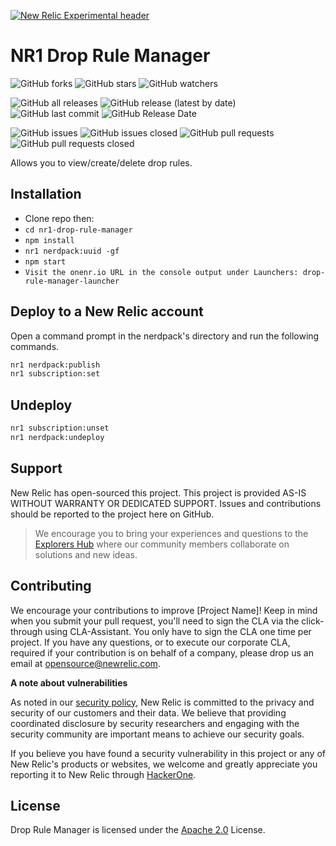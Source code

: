 [![New Relic Experimental header](https://github.com/newrelic/opensource-website/raw/master/src/images/categories/Experimental.png)](https://opensource.newrelic.com/oss-category/#new-relic-experimental)

# NR1 Drop Rule Manager
![GitHub forks](https://img.shields.io/github/forks/jdezego/nr1-drop-rule-manager?style=social)
![GitHub stars](https://img.shields.io/github/stars/jdezego/nr1-drop-rule-manager?style=social)
![GitHub watchers](https://img.shields.io/github/watchers/jdezego/nr1-drop-rule-manager?style=social)

![GitHub all releases](https://img.shields.io/github/downloads/jdezego/nr1-drop-rule-manager/total)
![GitHub release (latest by date)](https://img.shields.io/github/v/release/jdezego/nr1-drop-rule-manager)
![GitHub last commit](https://img.shields.io/github/last-commit/jdezego/nr1-drop-rule-manager)
![GitHub Release Date](https://img.shields.io/github/release-date/jdezego/nr1-drop-rule-manager)


![GitHub issues](https://img.shields.io/github/issues/jdezego/nr1-drop-rule-manager)
![GitHub issues closed](https://img.shields.io/github/issues-closed/jdezego/nr1-drop-rule-manager)
![GitHub pull requests](https://img.shields.io/github/issues-pr/jdezego/nr1-drop-rule-manager)
![GitHub pull requests closed](https://img.shields.io/github/issues-pr-closed/jdezego/nr1-drop-rule-manager)


Allows you to view/create/delete drop rules.

## Installation

- Clone repo then:
- `cd nr1-drop-rule-manager`
- `npm install`
- `nr1 nerdpack:uuid -gf`
- `npm start`
- `Visit the onenr.io URL in the console output under Launchers: drop-rule-manager-launcher`

## Deploy to a New Relic account

Open a command prompt in the nerdpack's directory and run the following commands.

```bash
nr1 nerdpack:publish
nr1 subscription:set
```

## Undeploy

```bash
nr1 subscription:unset
nr1 nerdpack:undeploy
```

## Support

New Relic has open-sourced this project. This project is provided AS-IS WITHOUT WARRANTY OR DEDICATED SUPPORT. Issues and contributions should be reported to the project here on GitHub.

>We encourage you to bring your experiences and questions to the [Explorers Hub](https://discuss.newrelic.com) where our community members collaborate on solutions and new ideas.


## Contributing

We encourage your contributions to improve [Project Name]! Keep in mind when you submit your pull request, you'll need to sign the CLA via the click-through using CLA-Assistant. You only have to sign the CLA one time per project. If you have any questions, or to execute our corporate CLA, required if your contribution is on behalf of a company, please drop us an email at opensource@newrelic.com.

**A note about vulnerabilities**

As noted in our [security policy](../../security/policy), New Relic is committed to the privacy and security of our customers and their data. We believe that providing coordinated disclosure by security researchers and engaging with the security community are important means to achieve our security goals.

If you believe you have found a security vulnerability in this project or any of New Relic's products or websites, we welcome and greatly appreciate you reporting it to New Relic through [HackerOne](https://hackerone.com/newrelic).

## License

Drop Rule Manager is licensed under the [Apache 2.0](http://apache.org/licenses/LICENSE-2.0.txt) License.
